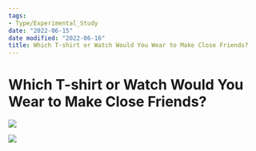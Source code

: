 ```yaml
---
tags:
- Type/Experimental_Study
date: "2022-06-15"
date modified: "2022-06-16"
title: Which T-shirt or Watch Would You Wear to Make Close Friends?
---
```


# Which T-shirt or Watch Would You Wear to Make Close Friends?
![](https://i.imgur.com/O6YWRQG.png)

![](https://i.imgur.com/WU0gv7Z.png)
